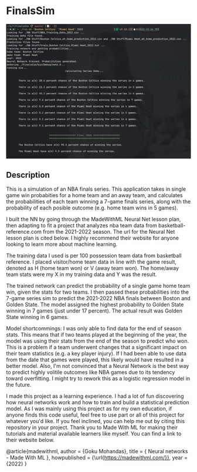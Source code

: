 # FinalsSim

![Terminal Screenshot](./screenshots/TerminalScreenshot.png?raw=true "Terminal")

## Description
This is a simulation of an NBA finals series.
This application takes in single game win probabities for a home team and an away team, and calculates the probabilities of each team winning a 7-game finals series, along with
the probability of each posible outcome (e.g. home team wins in 5 games). 

I built the NN by going through the MadeWithML Neural Net lesson plan, then adapting to fit a project that analyzes nba team data from basketball-reference.com from the 2021-2022 
season. The url for the Neural Net lesson plan is cited below. I highly recommend their website for anyone looking to learn more about machine learning. 

The training data I used is per 100 possession team data from basketball reference. I placed visitor/home team data in line with the game result, denoted as H (home team won) or
V (away team won). The home/away team stats were my X in my training data and Y was the result. 

The trained network can predict the probability of a single game home team win, given the stats for two teams. I then passed these probabilities into the 7-game series sim to predict
the 2021-2022 NBA finals between Boston and Golden State. The model assigned the highest probability to Golden State winning in 7 games (just under 17 percent). The actual result was 
Golden State winning in 6 games.

Model shortcommings: I was only able to find data for the end of season stats. This means that if two teams played at the beginning of the year, the model was using their stats from the 
end of the season to predict who won. This is a problem if a team underwent changes that a significant impact on their team statistics (e.g. a key player injury). If I had been able to use 
data from the date that games were played, this likely would have resulted in a better model. Also, I'm not convinced that a Neural Network is the best way to predict highly volitile outcomes
like NBA games due to its tendency toward overfitting. I might try to rework this as a logistic regression model in the future.

I made this project as a learning experience. I had a lot of fun discovering how neural networks work and how to train and build a statistical prediction model. As I was mainly using this project
as for my own education, if anyone finds this code useful, feel free to use part or all of this project for whatever you'd like. If you feel inclined, you can help me out by citing this repository
in your project. Thank you to Made With ML for making their tutorials and material available learners like myself. You can find a link to their website below.

@article{madewithml,
    author       = {Goku Mohandas},
    title        = { Neural networks - Made With ML },
    howpublished = {\url{https://madewithml.com/}},
    year         = {2022}
}
